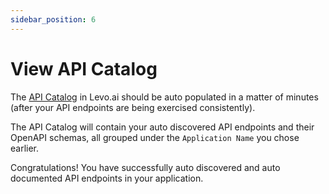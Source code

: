 ```yaml
---
sidebar_position: 6
---
```


# View API Catalog
The [API Catalog](../../../concepts/api-catalog/api-catalog.md) in Levo.ai should be auto populated in a matter of minutes (after your API endpoints are being exercised consistently).

The API Catalog will contain your auto discovered API endpoints and their OpenAPI schemas, all grouped under the `Application Name` you chose earlier.

Congratulations! You have successfully auto discovered and auto documented API endpoints in your application.



